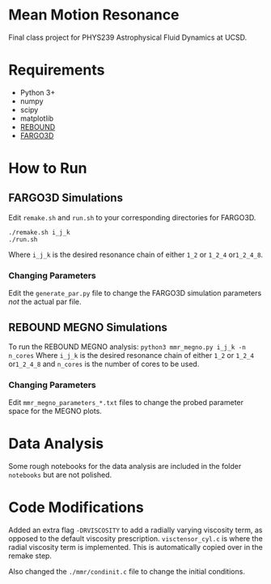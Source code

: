 # Mean Motion Resonance

Final class project for PHYS239 Astrophysical Fluid Dynamics at UCSD.

# Requirements
* Python 3+
* numpy
* scipy
* matplotlib
* [REBOUND](https://rebound.readthedocs.io/en/latest/)
* [FARGO3D](https://fargo3d.bitbucket.io/)

# How to Run

## FARGO3D Simulations
Edit  `remake.sh` and `run.sh` to your corresponding directories for FARGO3D.
```
./remake.sh i_j_k
./run.sh
```
Where `i_j_k` is the desired resonance chain of either `1_2` or `1_2_4` or`1_2_4_8`.

### Changing Parameters
Edit the `generate_par.py` file to change the FARGO3D simulation parameters *not* the actual par file.

## REBOUND MEGNO Simulations
To run the REBOUND MEGNO analysis:
`python3 mmr_megno.py i_j_k -n n_cores`
Where `i_j_k` is the desired resonance chain of either `1_2` or `1_2_4` or`1_2_4_8` and `n_cores` is the number of cores to be used.

### Changing Parameters
Edit `mmr_megno_parameters_*.txt` files to change the probed parameter space for the MEGNO plots.

# Data Analysis
Some rough notebooks for the data analysis are included in the folder `notebooks` but are not polished.

# Code Modifications
Added an extra flag `-DRVISCOSITY` to add a radially varying viscosity term, as opposed to the default viscosity prescription. `visctensor_cyl.c` is where the radial viscosity term is implemented. This is automatically copied over in the remake step.

Also changed the `./mmr/condinit.c` file to change the initial conditions.
